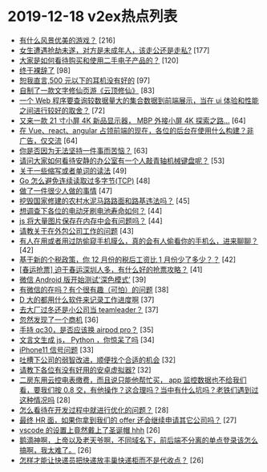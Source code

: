 # 2019-12-18 v2ex热点列表

+ [有什么风景优美的游戏？](https://www.v2ex.com/t/630003#reply216) [216]
+ [女生遭遇抢劫未遂，对方是未成年人，该走公还是走私?](https://www.v2ex.com/t/630101#reply177) [177]
+ [大家是如何看待购买和使用二手电子产品的？](https://www.v2ex.com/t/630014#reply120) [120]
+ [终于裸辞了](https://www.v2ex.com/t/630062#reply98) [98]
+ [恕我直言,500 元以下的耳机没有好的](https://www.v2ex.com/t/630199#reply97) [97]
+ [自制了一款文字修仙页游《云顶修仙》](https://www.v2ex.com/t/630052#reply83) [83]
+ [一个 Web 程序要查询较数据量大的集合数据到前端展示，当在 ui 体验和性能之间进行较好的取舍？](https://www.v2ex.com/t/629998#reply72) [72]
+ [又来一款 21 寸小屏 4K 新品显示器， MBP 外接小屏 4K 探索之路...](https://www.v2ex.com/t/630111#reply64) [64]
+ [在 Vue、react、angular 占领前端的现在，各位的后台在使用什么构建？非广告，仅交流](https://www.v2ex.com/t/630162#reply64) [64]
+ [你是否因为无法坚持一件事而苦恼？](https://www.v2ex.com/t/630035#reply63) [63]
+ [请问大家如何看待安静的办公室有一个人敲青轴机械键盘呢？](https://www.v2ex.com/t/630248#reply53) [53]
+ [关于一些缩写或者单词的读法](https://www.v2ex.com/t/630023#reply49) [49]
+ [Go 怎么避免连续读取过多字节(TCP)](https://www.v2ex.com/t/630159#reply48) [48]
+ [做了一件很少人做的事情](https://www.v2ex.com/t/630004#reply47) [47]
+ [挖毁国家修建的农村水泥马路路面和路基违法吗？](https://www.v2ex.com/t/630022#reply45) [45]
+ [想调查下各位的电动牙刷电池寿命如何？](https://www.v2ex.com/t/630281#reply44) [44]
+ [js 将大量图片保存在内存中会有问题吗？](https://www.v2ex.com/t/630047#reply44) [44]
+ [请教关于在外包公司工作的问题](https://www.v2ex.com/t/630082#reply43) [43]
+ [有人在用或者用过防偷窥手机膜么，真的会有人偷看你的手机么，进来聊聊？](https://www.v2ex.com/t/630030#reply42) [42]
+ [基于新的个税政策，你 12 月份的税后工资比 1 月份少了多少？？](https://www.v2ex.com/t/630113#reply42) [42]
+ [[春运抢票] 迫于春运深圳人多，有什么好的抢票攻略？](https://www.v2ex.com/t/630006#reply41) [41]
+ [微信 Android 版开始测试‘深色模式’](https://www.v2ex.com/t/630000#reply39) [39]
+ [有微信的在吗？有个很有趣（可怕）的问题](https://www.v2ex.com/t/630095#reply38) [38]
+ [D 大的都用什么软件来记录工作进度啊](https://www.v2ex.com/t/630024#reply37) [37]
+ [去大厂过冬还是小公司当 teamleader？](https://www.v2ex.com/t/630120#reply37) [37]
+ [忽然发现了一个商机](https://www.v2ex.com/t/630226#reply36) [36]
+ [手持 qc30，是否应该换 airpod pro？](https://www.v2ex.com/t/629995#reply35) [35]
+ [文言文生成 js， Python ，你惊呆了吗](https://www.v2ex.com/t/630182#reply34) [34]
+ [iPhone11 信号问题](https://www.v2ex.com/t/629992#reply33) [33]
+ [吐槽下公司的弱智改进，顺便找个合适的机会](https://www.v2ex.com/t/630038#reply32) [32]
+ [请教下各位有没有好用的安卓虚拟器?](https://www.v2ex.com/t/630156#reply32) [32]
+ [二房东用云控电表缴费，而且说只能他帮忙买， app 监控数据也不给我们看，要我们按 0.8 交，有他操作？这合理吗？当中有什么坑吗？老铁们遇到过这种情况吗](https://www.v2ex.com/t/630026#reply28) [28]
+ [怎么看待在开发过程中就进行优化的问题？](https://www.v2ex.com/t/630114#reply28) [28]
+ [最终 HR 面，如果你拿到我们的 offer 还会继续申请其它公司吗？](https://www.v2ex.com/t/630154#reply27) [27]
+ [vscode 的设置上竟然戴上了圣诞帽 hhh](https://www.v2ex.com/t/630043#reply26) [26]
+ [鹅滴神啊，上帝以及老天爷啊，不同域名下，前后端不分离的单点登录该怎么搞啊，我太难了。](https://www.v2ex.com/t/630046#reply26) [26]
+ [怎样才能让快递员把快递放丰巢快递柜而不是代收点？](https://www.v2ex.com/t/630240#reply26) [26]
